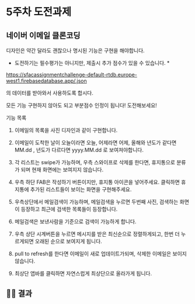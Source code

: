 # 5주차 도전과제

## 네이버 이메일 클론코딩

디자인은 약간 달라도 괜찮으나 명시된 기능은 구현을 해야합니다.

* 도전하기는 필수평가는 아니지만, 제출시 추가 점수가 있을 수 있습니다. *

https://sfacassignmentchallenge-default-rtdb.europe-west1.firebasedatabase.app/.json

의 데이터를 받아와서 사용하도록 합시다.

모든 기능 구현하지 않아도 되고 부분점수 인정이 됩니다! 도전해보세요!

기능 목록

1. 이메일의 목록을 사진 디자인과 같이 구현합니다.

2. 이메일이 도착한 날이 오늘이라면 오늘, 어제라면 어제,  올해와 년도가 같다면 MM.dd , 년도가 다르다면 yyyy.MM.dd 로 보여져야합니다.

3. 각 리스트는 swipe가 가능하며, 우측 스와이프로 삭제를 한다면, 휴지통으로 분류가 되며 현재 화면에는 보여지지 않습니다.

4. 우측 하단 FAB은 작성하기 버튼이지만, 휴지통 아이콘을 넣어주세요. 클릭하면 휴지통에 추가된 리스트들이 보이는 화면을 구현해주세요.

5. 우측상단에서 메일검색이 가능하며, 메일검색을 누르면 두번째 사진, 검색하는 화면이 등장하고 최근에 검색한 목록들이 등장합니다.

6. 메일검색은 보낸사람을 기준으로 검색이 가능하게 합니다.

7. 우측 상단 시계버튼을 누르면 메시지를 받은 최신순으로 정렬하게되고, 한번 더 누르게되면 오래된 순으로 보여지게 됩니다.

8. pull to refresh를 한다면 이메일이 새로 업데이트가되며, 삭제한 이메일은 보이지 않습니다.

9. 최상단 앱바를 클릭하면 자연스럽게 최상단으로 올라가게 됩니다.

## 🧑‍💻 결과